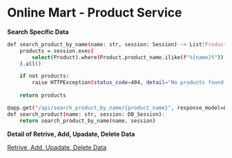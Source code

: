 # Online Mart - Product Service

**Search Specific Data**

```bash
def search_product_by_name(name: str, session: Session) -> List[Product]:
    products = session.exec(
        select(Product).where(Product.product_name.ilike(f"%{name}%"))
    ).all()

    if not products:
        raise HTTPException(status_code=404, detail="No products found with this name.")
    
    return products

@app.get("/api/search_product_by_name/{product_name}", response_model=List[Product])
def search_product(name: str, session: DB_Session):
    return search_product_by_name(name, session)
```

**Detail of Retrive, Add, Upadate, Delete Data**

[Retrive, Add, Upadate, Delete Data](https://github.com/raheelam98/online_mart_class/tree/main/user_service)